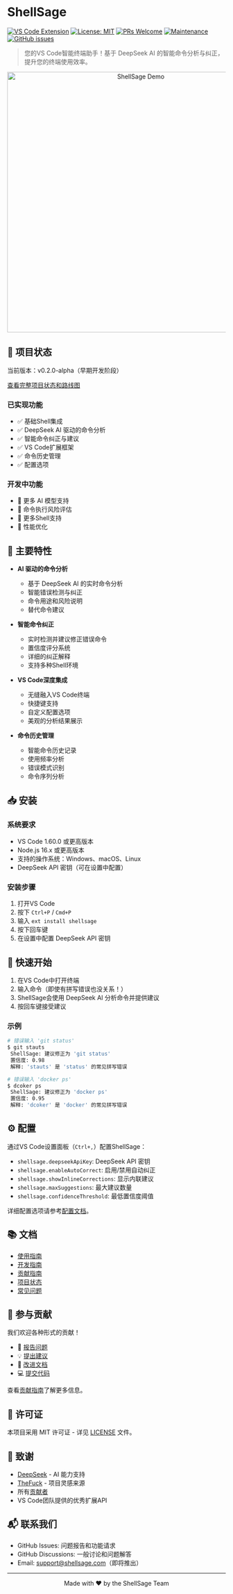 # ShellSage 

[![VS Code Extension](https://img.shields.io/badge/VS%20Code-Extension-blue.svg)](https://marketplace.visualstudio.com/items?itemName=shellsage)
[![License: MIT](https://img.shields.io/badge/License-MIT-yellow.svg)](https://opensource.org/licenses/MIT)
[![PRs Welcome](https://img.shields.io/badge/PRs-welcome-brightgreen.svg)](http://makeapullrequest.com)
[![Maintenance](https://img.shields.io/badge/Maintained%3F-yes-green.svg)](https://github.com/hongping1963-source/shellsage/graphs/commit-activity)
[![GitHub issues](https://img.shields.io/github/issues/hongping1963-source/shellsage)](https://github.com/hongping1963-source/shellsage/issues)

> 您的VS Code智能终端助手！基于 DeepSeek AI 的智能命令分析与纠正，提升您的终端使用效率。

<p align="center">
  <img src="images/demo.gif" alt="ShellSage Demo" width="600">
</p>

## 📌 项目状态

当前版本：v0.2.0-alpha（早期开发阶段）

[查看完整项目状态和路线图](./docs/PROJECT_STATUS.md)

### 已实现功能
- ✅ 基础Shell集成
- ✅ DeepSeek AI 驱动的命令分析
- ✅ 智能命令纠正与建议
- ✅ VS Code扩展框架
- ✅ 命令历史管理
- ✅ 配置选项

### 开发中功能
- 🚧 更多 AI 模型支持
- 🚧 命令执行风险评估
- 🚧 更多Shell支持
- 🚧 性能优化

## 🌟 主要特性

- **AI 驱动的命令分析**
  - 基于 DeepSeek AI 的实时命令分析
  - 智能错误检测与纠正
  - 命令用途和风险说明
  - 替代命令建议

- **智能命令纠正**
  - 实时检测并建议修正错误命令
  - 置信度评分系统
  - 详细的纠正解释
  - 支持多种Shell环境

- **VS Code深度集成**
  - 无缝融入VS Code终端
  - 快捷键支持
  - 自定义配置选项
  - 美观的分析结果展示

- **命令历史管理**
  - 智能命令历史记录
  - 使用频率分析
  - 错误模式识别
  - 命令序列分析

## 📥 安装

### 系统要求
- VS Code 1.60.0 或更高版本
- Node.js 16.x 或更高版本
- 支持的操作系统：Windows、macOS、Linux
- DeepSeek API 密钥（可在设置中配置）

### 安装步骤
1. 打开VS Code
2. 按下 `Ctrl+P` / `Cmd+P`
3. 输入 `ext install shellsage`
4. 按下回车键
5. 在设置中配置 DeepSeek API 密钥

## 🚀 快速开始

1. 在VS Code中打开终端
2. 输入命令（即使有拼写错误也没关系！）
3. ShellSage会使用 DeepSeek AI 分析命令并提供建议
4. 按回车键接受建议

### 示例

```bash
# 错误输入 'git status'
$ git stauts
 ShellSage: 建议修正为 'git status'
 置信度: 0.98
 解释: 'stauts' 是 'status' 的常见拼写错误

# 错误输入 'docker ps'
$ dcoker ps
 ShellSage: 建议修正为 'docker ps'
 置信度: 0.95
 解释: 'dcoker' 是 'docker' 的常见拼写错误
```

## ⚙️ 配置

通过VS Code设置面板（`Ctrl+,`）配置ShellSage：

- `shellsage.deepseekApiKey`: DeepSeek API 密钥
- `shellsage.enableAutoCorrect`: 启用/禁用自动纠正
- `shellsage.showInlineCorrections`: 显示内联建议
- `shellsage.maxSuggestions`: 最大建议数量
- `shellsage.confidenceThreshold`: 最低置信度阈值

详细配置选项请参考[配置文档](./docs/CONFIGURATION.md)。

## 📚 文档

- [使用指南](./docs/FAQ_IMPROVEMENT.md)
- [开发指南](./docs/DEVELOPMENT.md)
- [贡献指南](./docs/CONTRIBUTING_GUIDE.md)
- [项目状态](./docs/PROJECT_STATUS.md)
- [常见问题](./docs/FAQ_IMPROVEMENT.md)

## 🤝 参与贡献

我们欢迎各种形式的贡献！

- 🐛 [报告问题](https://github.com/hongping1963-source/shellsage/issues)
- 💡 [提出建议](https://github.com/hongping1963-source/shellsage/issues)
- 📝 [改进文档](./docs/CONTRIBUTING_GUIDE.md)
- 💻 [提交代码](./docs/CONTRIBUTING_GUIDE.md)

查看[贡献指南](./docs/CONTRIBUTING_GUIDE.md)了解更多信息。

## 📄 许可证

本项目采用 MIT 许可证 - 详见 [LICENSE](LICENSE) 文件。

## 🙏 致谢

- [DeepSeek](https://deepseek.ai) - AI 能力支持
- [TheFuck](https://github.com/nvbn/thefuck) - 项目灵感来源
- 所有[贡献者](./CONTRIBUTORS.md)
- VS Code团队提供的优秀扩展API

## 📬 联系我们

- GitHub Issues: 问题报告和功能请求
- GitHub Discussions: 一般讨论和问题解答
- Email: support@shellsage.com（即将推出）

---

<p align="center">
  Made with ❤️ by the ShellSage Team
</p>
